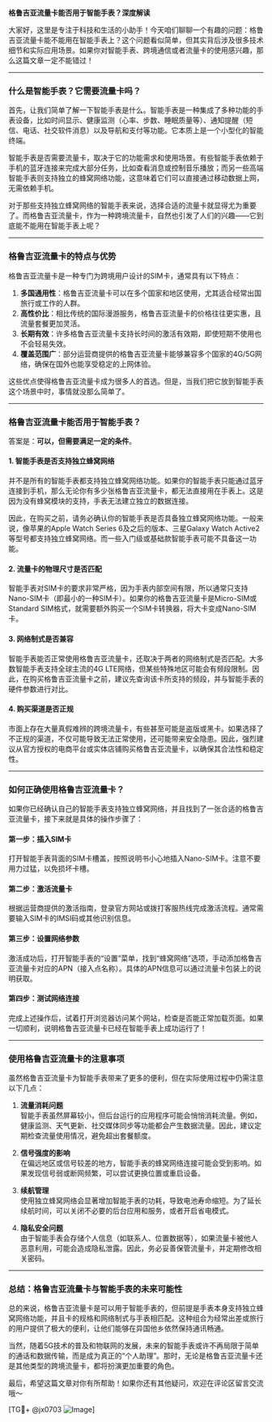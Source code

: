 **格鲁吉亚流量卡能否用于智能手表？深度解读**

大家好，这里是专注于科技和生活的小助手！今天咱们聊聊一个有趣的问题：格鲁吉亚流量卡能不能用在智能手表上？这个问题看似简单，但其实背后涉及很多技术细节和实际应用场景。如果你对智能手表、跨境通信或者流量卡的使用感兴趣，那么这篇文章一定不能错过！

---

### **什么是智能手表？它需要流量卡吗？**

首先，让我们简单了解一下智能手表是什么。智能手表是一种集成了多种功能的手表设备，比如时间显示、健康监测（心率、步数、睡眠质量等）、通知提醒（短信、电话、社交软件消息）以及导航和支付等功能。它本质上是一个小型化的智能终端。

智能手表是否需要流量卡，取决于它的功能需求和使用场景。有些智能手表依赖于手机的蓝牙连接来完成大部分任务，比如查看消息或控制音乐播放；而另一些高端智能手表则支持独立的蜂窝网络功能，这意味着它们可以直接通过移动数据上网，无需依赖手机。

对于那些支持独立蜂窝网络的智能手表来说，选择合适的流量卡就显得尤为重要了。而格鲁吉亚流量卡，作为一种跨境流量卡，自然也引发了人们的兴趣——它到底能不能用在智能手表上呢？

---

### **格鲁吉亚流量卡的特点与优势**

格鲁吉亚流量卡是一种专门为跨境用户设计的SIM卡，通常具有以下特点：

1. **多国通用性**：格鲁吉亚流量卡可以在多个国家和地区使用，尤其适合经常出国旅行或工作的人群。
2. **高性价比**：相比传统的国际漫游服务，格鲁吉亚流量卡的价格往往更实惠，且流量套餐更加灵活。
3. **长期有效**：许多格鲁吉亚流量卡支持长时间的激活有效期，即使短期不使用也不会轻易失效。
4. **覆盖范围广**：部分运营商提供的格鲁吉亚流量卡能够兼容多个国家的4G/5G网络，确保在国外也能享受稳定的上网体验。

这些优点使得格鲁吉亚流量卡成为很多人的首选。但是，当我们把它放到智能手表这个场景中时，事情就没那么简单了。

---

### **格鲁吉亚流量卡能否用于智能手表？**

答案是：**可以，但需要满足一定的条件**。

#### **1. 智能手表是否支持独立蜂窝网络**
并不是所有的智能手表都支持独立蜂窝网络功能。如果你的智能手表只能通过蓝牙连接到手机，那么无论你有多少张格鲁吉亚流量卡，都无法直接用在手表上。这是因为没有蜂窝模块的支持，手表无法建立独立的数据连接。

因此，在购买之前，请务必确认你的智能手表是否具备独立蜂窝网络功能。一般来说，像苹果的Apple Watch Series 6及之后的版本、三星Galaxy Watch Active2等型号都支持独立蜂窝网络。而一些入门级或基础款智能手表可能不具备这一功能。

#### **2. 流量卡的物理尺寸是否匹配**
智能手表对SIM卡的要求非常严格，因为手表内部空间有限，所以通常只支持Nano-SIM卡（即最小的一种SIM卡）。如果你的格鲁吉亚流量卡是Micro-SIM或Standard SIM格式，就需要额外购买一个SIM卡转换器，将大卡变成Nano-SIM卡。

#### **3. 网络制式是否兼容**
智能手表能否正常使用格鲁吉亚流量卡，还取决于两者的网络制式是否匹配。大多数智能手表支持全球主流的4G LTE网络，但某些特殊地区可能会有频段限制。因此，在购买格鲁吉亚流量卡之前，建议先查询该卡所支持的频段，并与智能手表的硬件参数进行对比。

#### **4. 购买渠道是否正规**
市面上存在大量真假难辨的跨境流量卡，有些甚至可能是盗版或黑卡。如果选择了不正规的渠道，不仅可能导致无法正常使用，还可能带来安全隐患。因此，强烈建议从官方授权的电商平台或实体店铺购买格鲁吉亚流量卡，以确保其合法性和稳定性。

---

### **如何正确使用格鲁吉亚流量卡？**

如果你已经确认自己的智能手表支持独立蜂窝网络，并且找到了一张合适的格鲁吉亚流量卡，接下来就是具体的操作步骤了：

#### **第一步：插入SIM卡**
打开智能手表背面的SIM卡槽盖，按照说明书小心地插入Nano-SIM卡。注意不要用力过猛，以免损坏卡槽。

#### **第二步：激活流量卡**
根据运营商提供的激活指南，登录官方网站或拨打客服热线完成激活流程。通常需要输入SIM卡的IMSI码或其他识别信息。

#### **第三步：设置网络参数**
激活成功后，打开智能手表的“设置”菜单，找到“蜂窝网络”选项，手动添加格鲁吉亚流量卡对应的APN（接入点名称）。具体的APN信息可以通过流量卡包装上的说明获取。

#### **第四步：测试网络连接**
完成上述操作后，试着打开浏览器访问某个网站，检查是否能正常加载页面。如果一切顺利，说明格鲁吉亚流量卡已经在智能手表上成功运行了！

---

### **使用格鲁吉亚流量卡的注意事项**

虽然格鲁吉亚流量卡为智能手表带来了更多的便利，但在实际使用过程中仍需注意以下几点：

1. **流量消耗问题**  
   智能手表虽然屏幕较小，但后台运行的应用程序可能会悄悄消耗流量。例如，健康监测、天气更新、社交媒体同步等功能都会产生数据流量。因此，建议定期检查流量使用情况，避免超出套餐额度。

2. **信号强度的影响**  
 在偏远地区或信号较差的地方，智能手表的蜂窝网络连接可能会受到影响。如果发现信号弱或断网频繁，可以尝试更换位置或重启设备。

3. **续航管理**  
 使用独立蜂窝网络会显著增加智能手表的功耗，导致电池寿命缩短。为了延长续航时间，可以关闭不必要的后台应用和服务，或者开启省电模式。

4. **隐私安全问题**  
 由于智能手表会存储个人信息（如联系人、位置数据等），如果流量卡被他人恶意利用，可能会造成隐私泄露。因此，务必妥善保管流量卡，并定期修改相关密码。

---

### **总结：格鲁吉亚流量卡与智能手表的未来可能性**

总的来说，格鲁吉亚流量卡是可以用于智能手表的，但前提是手表本身支持独立蜂窝网络功能，并且卡的规格和网络制式与手表相匹配。这种组合为经常出差或旅行的用户提供了极大的便利，让他们能够在异国他乡依然保持通讯畅通。

当然，随着5G技术的普及和物联网的发展，未来的智能手表或许不再局限于简单的通话和数据传输，而是成为真正的“个人助理”。那时，无论是格鲁吉亚流量卡还是其他类型的跨境流量卡，都将扮演更加重要的角色。

最后，希望这篇文章对你有所帮助！如果你还有其他疑问，欢迎在评论区留言交流哦～  

[TG💪+ @jx0703 ![Image](https://github.com/user-attachments/assets/dbca1d08-cadb-493c-b0ec-ad6f7a83f270)]